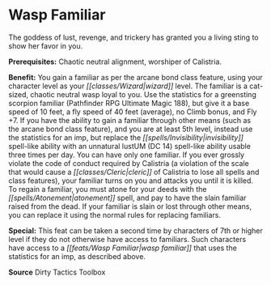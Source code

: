 ﻿---
cssclass: [feats]

---
# Wasp Familiar

The goddess of lust, revenge, and trickery has granted you a living sting to show her favor in you.

**Prerequisites:** Chaotic neutral alignment, worshiper of Calistria.

**Benefit:** You gain a familiar as per the arcane bond class feature, using your character level as your _[[classes/Wizard|wizard]]_ level. The familiar is a cat-sized, chaotic neutral wasp loyal to you. Use the statistics for a greensting scorpion familiar (Pathfinder RPG Ultimate Magic 188), but give it a base speed of 10 feet, a fly speed of 40 feet (average), no Climb bonus, and Fly +7. If you have the ability to gain a familiar through other means (such as the arcane bond class feature), and you are at least 5th level, instead use the statistics for an imp, but replace the _[[spells/Invisibility|invisibility]]_ spell-like ability with an unnatural lustUM (DC 14) spell-like ability usable three times per day. You can have only one familiar. If you ever grossly violate the code of conduct required by Calistria (a violation of the scale that would cause a _[[classes/Cleric|cleric]]_ of Calistria to lose all spells and class features), your familiar turns on you and attacks you until it is killed. To regain a familiar, you must atone for your deeds with the _[[spells/Atonement|atonement]]_ spell, and pay to have the slain familiar raised from the dead. If your familiar is slain or lost through other means, you can replace it using the normal rules for replacing familiars.

**Special:** This feat can be taken a second time by characters of 7th or higher level if they do not otherwise have access to familiars. Such characters have access to a _[[feats/Wasp Familiar|wasp familiar]]_ that uses the statistics for an imp, as described above.

**Source** Dirty Tactics Toolbox